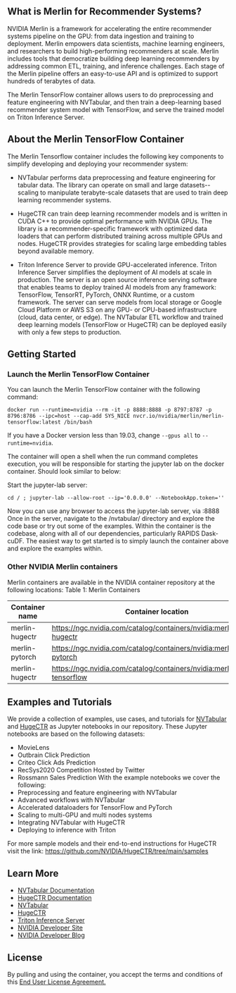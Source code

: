 ## What is Merlin for Recommender Systems?

NVIDIA Merlin is a framework for accelerating the entire recommender systems pipeline on the GPU: from data ingestion and training to deployment. Merlin empowers data scientists, machine learning engineers, and researchers to build high-performing recommenders at scale. Merlin includes tools that democratize building deep learning recommenders by addressing common ETL, training, and inference challenges. Each stage of the Merlin pipeline offers an easy-to-use API and is optimized to support hundreds of terabytes of data.

The Merlin TensorFlow container allows users to do preprocessing and feature engineering with NVTabular, and then train a deep-learning based recommender system model with TensorFlow, and serve the trained model on Triton Inference Server.

## About the Merlin TensorFlow Container

The Merlin Tensorflow container includes the following key components to simplify developing and deploying your recommender system:

- NVTabular performs data preprocessing and feature engineering for tabular data. The library can operate on small and large datasets--scaling to manipulate terabyte-scale datasets that are used to train deep learning recommender systems.

- HugeCTR can train deep learning recommender models and is written in CUDA C++ to provide optimal performance with NVIDIA GPUs. The library is a recommender-specific framework with optimized data loaders that can perform distributed training across multiple GPUs and nodes. HugeCTR provides strategies for scaling large embedding tables beyond available memory.

- Triton Inference Server to provide GPU-accelerated inference. Triton Inference Server simplifies the deployment of AI models at scale in production. The server is an open source inference serving software that enables teams to deploy trained AI models from any framework: TensorFlow, TensorRT, PyTorch, ONNX Runtime, or a custom framework. The server can serve models from local storage or Google Cloud Platform or AWS S3 on any GPU- or CPU-based infrastructure (cloud, data center, or edge). The NVTabular ETL workflow and trained deep learning models (TensorFlow or HugeCTR) can be deployed easily with only a few steps to production.

## Getting Started

### Launch the Merlin TensorFlow Container

You can launch the Merlin TensorFlow container with the following command:

```
docker run --runtime=nvidia --rm -it -p 8888:8888 -p 8797:8787 -p 8796:8786 --ipc=host --cap-add SYS_NICE nvcr.io/nvidia/merlin/merlin-tensorflow:latest /bin/bash
```

If you have a Docker version less than 19.03, change `--gpus all` to `--runtime=nvidia`.

The container will open a shell when the run command completes execution, you will be responsible for starting the jupyter lab on the docker container. Should look similar to below:

Start the jupyter-lab server:

```
cd / ; jupyter-lab --allow-root --ip='0.0.0.0' --NotebookApp.token=''
```

Now you can use any browser to access the jupyter-lab server, via :8888
Once in the server, navigate to the /nvtabular/ directory and explore the code base or try out some of the examples.
Within the container is the codebase, along with all of our dependencies, particularly RAPIDS Dask-cuDF. The easiest way to get started is to simply launch the container above and explore the examples within.

### Other NVIDIA Merlin containers

Merlin containers are available in the NVIDIA container repository at the following locations:
Table 1: Merlin Containers

| Container name | Container location                                                        | Functionality         |
| -------------- | ------------------------------------------------------------------------- | --------------------- |
| merlin-hugectr | https://ngc.nvidia.com/catalog/containers/nvidia:merlin:merlin-hugectr    | Merlin and HugeCTR    |
| merlin-pytorch | https://ngc.nvidia.com/catalog/containers/nvidia:merlin:merlin-pytorch    | Merlin and PyTorch    |
| merlin-hugectr | https://ngc.nvidia.com/catalog/containers/nvidia:merlin:merlin-tensorflow | Merlin and TensorFlow |

## Examples and Tutorials

We provide a collection of examples, use cases, and tutorials for [NVTabular](https://github.com/NVIDIA/NVTabular/tree/main/examples) and [HugeCTR](https://github.com/NVIDIA/HugeCTR/tree/main/notebooks) as Jupyter notebooks in our repository. These Jupyter notebooks are based on the following datasets:

- MovieLens
- Outbrain Click Prediction
- Criteo Click Ads Prediction
- RecSys2020 Competition Hosted by Twitter
- Rossmann Sales Prediction
  With the example notebooks we cover the following:
- Preprocessing and feature engineering with NVTabular
- Advanced workflows with NVTabular
- Accelerated dataloaders for TensorFlow and PyTorch
- Scaling to multi-GPU and multi nodes systems
- Integrating NVTabular with HugeCTR
- Deploying to inference with Triton

For more sample models and their end-to-end instructions for HugeCTR visit the link: https://github.com/NVIDIA/HugeCTR/tree/main/samples

## Learn More

- [NVTabular Documentation](https://nvidia-merlin.github.io/NVTabular/main/Introduction.html)
- [HugeCTR Documentation](https://nvidia-merlin.github.io/HugeCTR/master/hugectr_user_guide.html)
- [NVTabular](https://github.com/nvidia-merlin/nvtabular)
- [HugeCTR](https://github.com/nvidia-merlin/hugectr)
- [Triton Inference Server](https://github.com/triton-inference-server/server)
- [NVIDIA Developer Site](https://developer.nvidia.com/nvidia-merlin#getstarted)
- [NVIDIA Developer Blog](https://medium.com/nvidia-merlin)

## License

By pulling and using the container, you accept the terms and conditions of this [End User License Agreement.](https://developer.download.nvidia.com/licenses/NVIDIA_Deep_Learning_Container_License.pdf)
